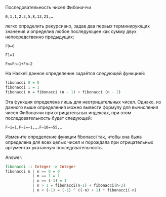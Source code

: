 Последовательность чисел Фибоначчи
```
0,1,1,2,3,5,8,13,21,…
```
легко определить рекурсивно, задав два первых терминирующих значения и определив любое последующее как сумму двух непосредственно предыдущих:

```
F0=0

F1=1 

Fn=Fn−1+Fn−2 
```

На Haskell данное определение задаётся следующей функцией:

```haskell
fibonacci 0 = 0
fibonacci 1 = 1
fibonacci n = fibonacci (n - 1) + fibonacci (n - 2)
```

Эта функция определена лишь для неотрицательных чисел. Однако, из данного выше определения можно вывести
формулу для вычисления чисел Фибоначчи при отрицательных индексах, при этом последовательность будет следующей:

```
F−1=1,F−2=−1,…,F−10=−55,…
```

Измените определение функции fibonacci так, чтобы она была определена для всех целых чисел и порождала при отрицательных аргументах указанную последовательность.

Answer:

```haskell
fibonacci :: Integer -> Integer
fibonacci n | n == 0 = 0
            | n == 1 = 1
            | n == (-1) = 1
            | n > 1 = fibonacci(n-1) + fibonacci(n-2)
            | n < (-1) = (-1) ^ ((-n) + 1) * fibonacci(-n)
```
